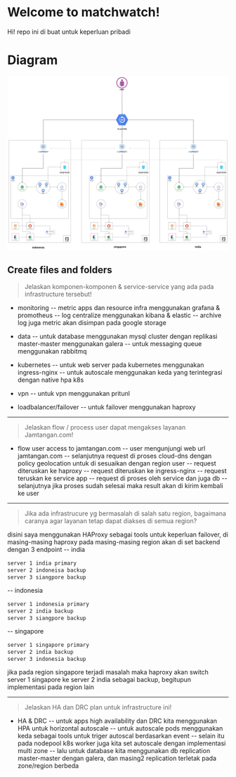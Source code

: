# Welcome to matchwatch!

Hi! repo ini di buat untuk keperluan pribadi


# Diagram

![This is an image](https://github.com/unbirabka/matchwach/raw/main/jamtangan.jpg)

## Create files and folders

> Jelaskan komponen-komponen & service-service yang ada pada infrastructure tersebut!

- monitoring
-- metric apps dan resource infra menggunakan grafana & promotheus 
-- log centralize menggunakan kibana & elastic
-- archive log juga metric akan disimpan pada google storage

- data
-- untuk database menggunakan mysql cluster dengan replikasi master-master menggunakan galera
-- untuk messaging queue menggunakan rabbitmq

- kubernetes
-- untuk web server pada kubernetes menggunakan ingress-nginx
-- untuk autoscale menggunakan keda yang terintegrasi dengan native hpa k8s

- vpn
-- untuk vpn menggunakan pritunl

- loadbalancer/failover
-- untuk failover menggunakan haproxy
---
> Jelaskan flow / process user dapat mengakses layanan Jamtangan.com!

- flow user access to jamtangan.com
-- user mengunjungi web url jamtangan.com
-- selanjutnya request di proses cloud-dns dengan policy geolocation untuk di sesuaikan dengan region user
-- request diteruskan ke haproxy
-- request diteruskan ke ingress-nginx
-- request teruskan ke service app
-- request di proses oleh service dan juga db
-- selanjutnya jika proses sudah selesai maka result akan di kirim kembali ke user
---
> Jika ada infrastrucure yg bermasalah di salah satu region, bagaimana caranya agar layanan tetap dapat diakses di semua region?

disini saya menggunakan HAProxy sebagai tools untuk keperluan failover, di masing-masing haproxy pada masing-masing region akan di set backend dengan 3 endpoint
-- india
```
server 1 india primary
server 2 indoneisa backup
server 3 siangpore backup
```
-- indonesia
```
server 1 indonesia primary
server 2 india backup
server 3 siangpore backup
```
-- singapore
```
server 1 singapore primary
server 2 india backup
server 3 indonesia backup
```
jika pada region singapore terjadi masalah maka haproxy akan switch server 1 singapore ke server 2 india sebagai backup, begitupun implementasi pada region lain

---
>Jelaskan HA dan DRC plan untuk infrastructure ini!
- HA & DRC
-- untuk apps high availability dan DRC kita menggunakan HPA untuk horizontal autoscale
-- untuk autoscale pods menggunakan keda sebagai tools untuk triger autoscal berdasarkan event
-- selain itu pada nodepool k8s worker juga kita set autoscale dengan implementasi multi zone
-- lalu untuk database kita menggunakan db replication master-master dengan galera, dan masing2 replication terletak pada zone/region berbeda

